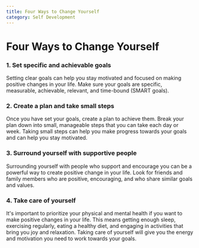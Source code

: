 ```yaml
---
title: Four Ways to Change Yourself
category: Self Development
---
```


# **Four Ways to Change Yourself**

### 1. Set specific and achievable goals

Setting clear goals can help you stay motivated and focused on making positive changes in your life. Make sure your goals are specific, measurable, achievable, relevant, and time-bound (SMART goals).

### 2. Create a plan and take small steps

Once you have set your goals, create a plan to achieve them. Break your plan down into small, manageable steps that you can take each day or week. Taking small steps can help you make progress towards your goals and can help you stay motivated.

### 3. Surround yourself with supportive people

Surrounding yourself with people who support and encourage you can be a powerful way to create positive change in your life. Look for friends and family members who are positive, encouraging, and who share similar goals and values.

### 4. Take care of yourself

It's important to prioritize your physical and mental health if you want to make positive changes in your life. This means getting enough sleep, exercising regularly, eating a healthy diet, and engaging in activities that bring you joy and relaxation. Taking care of yourself will give you the energy and motivation you need to work towards your goals.
